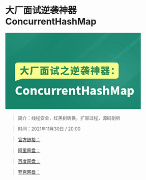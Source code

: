 # 大厂面试逆袭神器ConcurrentHashMap

![img](../../assets/Cgp9HWGkSYCAN9xNAACmHs6ongM617.png)

> 简介：线程安全，红黑树转换，扩容过程，源码剖析

> 时间：2021年11月30日 / 20:00

> [官方链接：]()

> [阿里网盘：]()

> [百度网盘：]()

> [夸克网盘：]()
